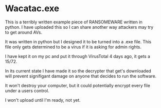 # Wacatac.exe
This is a terribly written example piece of RANSOMEWARE written in python.  I have uploaded this so I can share another way attackers may try to get around AVs.

It was written in python but I designed it to be turned into a .exe file.  This file only gets determined to be a virus if it is asking for admin rights.

I have kept it on my pc and put it through VirusTotal 4 days ago, it gets a 15/72.

In its current state I have made it so the decrypter that get's downloaded will prevent signifigant damage on anyone that decides to run the software.

It won't destroy your computer, but it could potentially encrypt every file under a users control.

I won't upload until I'm ready, not yet.
